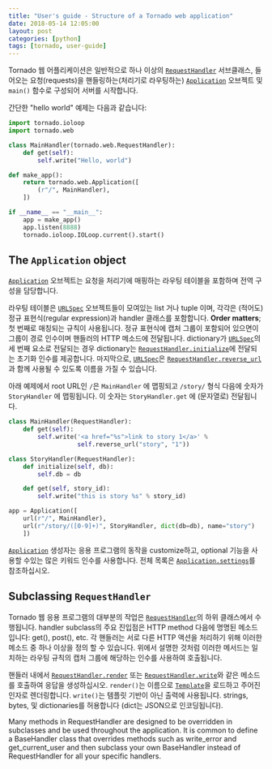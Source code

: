 ```yaml
---
title: "User's guide - Structure of a Tornado web application"
date: 2018-05-14 12:05:00
layout: post
categories: [python]
tags: [tornado, user-guide]
---
```



Tornado 웹 어플리케이션은 일반적으로 하나 이상의 [`RequestHandler`](http://www.tornadoweb.org/en/stable/web.html#tornado.web.RequestHandler) 서브클래스, 들어오는 요청(requests)을 핸들링하는(처리기로 라우팅하는) [`Application`](http://www.tornadoweb.org/en/stable/web.html#tornado.web.Application) 오브젝트 및 `main()` 함수로 구성되어 서버를 시작합니다.

간단한 "hello world" 예제는 다음과 같습니다:

```python
import tornado.ioloop
import tornado.web

class MainHandler(tornado.web.RequestHandler):
    def get(self):
        self.write("Hello, world")

def make_app():
    return tornado.web.Application([
        (r"/", MainHandler),
    ])

if __name__ == "__main__":
    app = make_app()
    app.listen(8888)
    tornado.ioloop.IOLoop.current().start()
```

The `Application` object
---
[`Application`](http://www.tornadoweb.org/en/stable/web.html#tornado.web.Application) 오브젝트는 요청을 처리기에 매핑하는 라우팅 테이블을 포함하며 전역 구성을 담당합니다.

라우팅 테이블은 [`URLSpec`](http://www.tornadoweb.org/en/stable/web.html#tornado.web.URLSpec) 오브젝트들이 모여있는 list 거나 tuple 이며, 각각은 (적어도) 정규 표현식(regular expression)과 handler 클래스를 포함합니다. **Order matters**; 첫 번째로 매칭되는 규칙이 사용됩니다. 정규 표현식에 캡처 그룹이 포함되어 있으면이 그룹이 경로 인수이며 핸들러의 HTTP 메소드에 전달됩니다. dictionary가 [`URLSpec`](http://www.tornadoweb.org/en/stable/web.html#tornado.web.URLSpec)의 세 번째 요소로 전달되는 경우 dictionary는 [`RequestHandler.initialize`](http://www.tornadoweb.org/en/stable/web.html#tornado.web.RequestHandler.initialize)에 전달되는 초기화 인수를 제공합니다. 마지막으로, [`URLSpec`](http://www.tornadoweb.org/en/stable/web.html#tornado.web.URLSpec)은 [`RequestHandler.reverse_url`](http://www.tornadoweb.org/en/stable/web.html#tornado.web.RequestHandler.reverse_url)과 함께 사용될 수 있도록 이름을 가질 수 있습니다.

아래 예제에서 root URL인 `/`은 `MainHandler` 에 맵핑되고 `/story/` 형식 다음에 숫자가 `StoryHandler` 에 맵핑됩니다. 이 숫자는 `StoryHandler.get` 에 (문자열로) 전달됩니다.

```python
class MainHandler(RequestHandler):
    def get(self):
        self.write('<a href="%s">link to story 1</a>' %
                   self.reverse_url("story", "1"))

class StoryHandler(RequestHandler):
    def initialize(self, db):
        self.db = db

    def get(self, story_id):
        self.write("this is story %s" % story_id)

app = Application([
    url(r"/", MainHandler),
    url(r"/story/([0-9]+)", StoryHandler, dict(db=db), name="story")
    ])
```

[`Application`](http://www.tornadoweb.org/en/stable/web.html#tornado.web.Application) 생성자는 응용 프로그램의 동작을 customize하고, optional 기능을 사용할 수있는 많은 키워드 인수를 사용합니다. 전체 목록은 [`Application.settings`](http://www.tornadoweb.org/en/stable/web.html#tornado.web.Application.settings)를 참조하십시오.

Subclassing `RequestHandler`
---
Tornado 웹 응용 프로그램의 대부분의 작업은 [`RequestHandler`](http://www.tornadoweb.org/en/stable/web.html#tornado.web.RequestHandler)의 하위 클래스에서 수행됩니다. handler subclass의 주요 진입점은 HTTP method 다음에 명명된 메소드입니다: get(), post(), etc. 각 핸들러는 서로 다른 HTTP 액션을 처리하기 위해 이러한 메소드 중 하나 이상을 정의 할 수 있습니다. 위에서 설명한 것처럼 이러한 메서드는 일치하는 라우팅 규칙의 캡처 그룹에 해당하는 인수를 사용하여 호출됩니다.

핸들러 내에서 [`RequestHandler.render`](http://www.tornadoweb.org/en/stable/web.html#tornado.web.RequestHandler.render) 또는 [`RequestHandler.write`](http://www.tornadoweb.org/en/stable/web.html#tornado.web.RequestHandler.write)와 같은 메소드를 호출하여 응답을 생성하십시오. `render()`는 이름으로 [`Template`](http://www.tornadoweb.org/en/stable/template.html#tornado.template.Template)을 로드하고 주어진 인자로 렌더링합니다. `write()`는 템플릿 기반이 아닌 출력에 사용됩니다. strings, bytes, 및 dictionaries를 허용합니다 (dict는 JSON으로 인코딩됩니다).

Many methods in RequestHandler are designed to be overridden in subclasses and be used throughout the application. It is common to define a BaseHandler class that overrides methods such as write_error and get_current_user and then subclass your own BaseHandler instead of RequestHandler for all your specific handlers.
